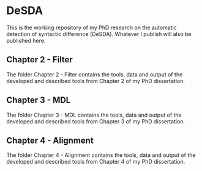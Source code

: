 # DeSDA

This is the working repository of my PhD research on the automatic detection of syntactic difference (DeSDA). Whatever I publish will also be published here.

## Chapter 2 - Filter

The folder Chapter 2 - Filter contains the tools, data and output of the developed and described tools from Chapter 2 of my PhD dissertation.

## Chapter 3 - MDL

The folder Chapter 3 - MDL contains the tools, data and output of the developed and described tools from Chapter 3 of my PhD dissertation.

## Chapter 4 - Alignment

The folder Chapter 4 - Alignment contains the tools, data and output of the developed and described tools from Chapter 4 of my PhD dissertation.
